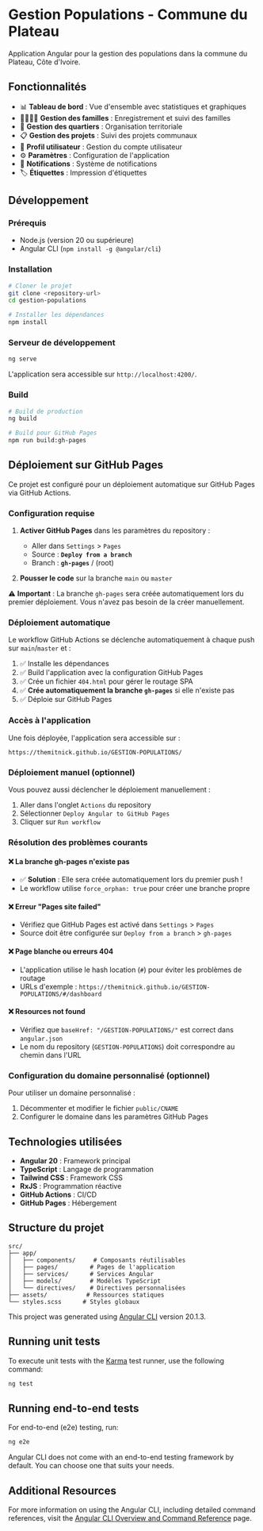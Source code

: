 # Gestion Populations - Commune du Plateau

Application Angular pour la gestion des populations dans la commune du Plateau, Côte d'Ivoire.

## Fonctionnalités

- 📊 **Tableau de bord** : Vue d'ensemble avec statistiques et graphiques
- 👨‍👩‍👧‍👦 **Gestion des familles** : Enregistrement et suivi des familles
- 📍 **Gestion des quartiers** : Organisation territoriale
- 📋 **Gestion des projets** : Suivi des projets communaux
- 👤 **Profil utilisateur** : Gestion du compte utilisateur
- ⚙️ **Paramètres** : Configuration de l'application
- 🔔 **Notifications** : Système de notifications
- 🏷️ **Étiquettes** : Impression d'étiquettes

## Développement

### Prérequis

- Node.js (version 20 ou supérieure)
- Angular CLI (`npm install -g @angular/cli`)

### Installation

```bash
# Cloner le projet
git clone <repository-url>
cd gestion-populations

# Installer les dépendances
npm install
```

### Serveur de développement

```bash
ng serve
```

L'application sera accessible sur `http://localhost:4200/`.

### Build

```bash
# Build de production
ng build

# Build pour GitHub Pages
npm run build:gh-pages
```

## Déploiement sur GitHub Pages

Ce projet est configuré pour un déploiement automatique sur GitHub Pages via GitHub Actions.

### Configuration requise

1. **Activer GitHub Pages** dans les paramètres du repository :
   - Aller dans `Settings` > `Pages`
   - Source : **`Deploy from a branch`**
   - Branch : **`gh-pages`** / (root)

2. **Pousser le code** sur la branche `main` ou `master`

⚠️ **Important** : La branche `gh-pages` sera créée automatiquement lors du premier déploiement. Vous n'avez pas besoin de la créer manuellement.

### Déploiement automatique

Le workflow GitHub Actions se déclenche automatiquement à chaque push sur `main`/`master` et :

1. ✅ Installe les dépendances
2. ✅ Build l'application avec la configuration GitHub Pages
3. ✅ Crée un fichier `404.html` pour gérer le routage SPA
4. ✅ **Crée automatiquement la branche `gh-pages`** si elle n'existe pas
5. ✅ Déploie sur GitHub Pages

### Accès à l'application

Une fois déployée, l'application sera accessible sur :
```
https://themitnick.github.io/GESTION-POPULATIONS/
```

### Déploiement manuel (optionnel)

Vous pouvez aussi déclencher le déploiement manuellement :
1. Aller dans l'onglet `Actions` du repository
2. Sélectionner `Deploy Angular to GitHub Pages`
3. Cliquer sur `Run workflow`

### Résolution des problèmes courants

#### ❌ La branche gh-pages n'existe pas
- ✅ **Solution** : Elle sera créée automatiquement lors du premier push !
- Le workflow utilise `force_orphan: true` pour créer une branche propre

#### ❌ Erreur "Pages site failed"
- Vérifiez que GitHub Pages est activé dans `Settings` > `Pages`
- Source doit être configurée sur `Deploy from a branch` > `gh-pages`

#### ❌ Page blanche ou erreurs 404
- L'application utilise le hash location (`#`) pour éviter les problèmes de routage
- URLs d'exemple : `https://themitnick.github.io/GESTION-POPULATIONS/#/dashboard`

#### ❌ Resources not found
- Vérifiez que `baseHref: "/GESTION-POPULATIONS/"` est correct dans `angular.json`
- Le nom du repository (`GESTION-POPULATIONS`) doit correspondre au chemin dans l'URL

### Configuration du domaine personnalisé (optionnel)

Pour utiliser un domaine personnalisé :

1. Décommenter et modifier le fichier `public/CNAME`
2. Configurer le domaine dans les paramètres GitHub Pages

## Technologies utilisées

- **Angular 20** : Framework principal
- **TypeScript** : Langage de programmation
- **Tailwind CSS** : Framework CSS
- **RxJS** : Programmation réactive
- **GitHub Actions** : CI/CD
- **GitHub Pages** : Hébergement

## Structure du projet

```
src/
├── app/
│   ├── components/     # Composants réutilisables
│   ├── pages/         # Pages de l'application
│   ├── services/      # Services Angular
│   ├── models/        # Modèles TypeScript
│   └── directives/    # Directives personnalisées
├── assets/           # Ressources statiques
└── styles.scss      # Styles globaux
```

This project was generated using [Angular CLI](https://github.com/angular/angular-cli) version 20.1.3.

## Running unit tests

To execute unit tests with the [Karma](https://karma-runner.github.io) test runner, use the following command:

```bash
ng test
```

## Running end-to-end tests

For end-to-end (e2e) testing, run:

```bash
ng e2e
```

Angular CLI does not come with an end-to-end testing framework by default. You can choose one that suits your needs.

## Additional Resources

For more information on using the Angular CLI, including detailed command references, visit the [Angular CLI Overview and Command Reference](https://angular.dev/tools/cli) page.
